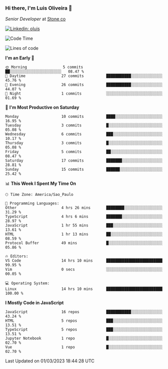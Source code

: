 ### Hi there, I'm Luis Oliveira 👋
*Senior Developer* at [Stone co](https://www.stone.com.br)  

[![Linkedin: oluis](https://img.shields.io/badge/-ooluis-blue?style=flat-square&logo=Linkedin&logoColor=white&link=https://www.linkedin.com/in/ooluis)](https://www.linkedin.com/in/ooluis/)

<!--START_SECTION:waka-->
![Code Time](http://img.shields.io/badge/Code%20Time-2%2C871%20hrs%2044%20mins-blue)

![Lines of code](https://img.shields.io/badge/From%20Hello%20World%20I%27ve%20Written-301.4%20thousand%20lines%20of%20code-blue)

**I'm an Early 🐤** 

```text
🌞 Morning                5 commits           ██░░░░░░░░░░░░░░░░░░░░░░░   08.47 % 
🌆 Daytime                27 commits          ███████████░░░░░░░░░░░░░░   45.76 % 
🌃 Evening                26 commits          ███████████░░░░░░░░░░░░░░   44.07 % 
🌙 Night                  1 commits           ░░░░░░░░░░░░░░░░░░░░░░░░░   01.69 % 
```
📅 **I'm Most Productive on Saturday** 

```text
Monday                   10 commits          ████░░░░░░░░░░░░░░░░░░░░░   16.95 % 
Tuesday                  3 commits           █░░░░░░░░░░░░░░░░░░░░░░░░   05.08 % 
Wednesday                6 commits           ███░░░░░░░░░░░░░░░░░░░░░░   10.17 % 
Thursday                 3 commits           █░░░░░░░░░░░░░░░░░░░░░░░░   05.08 % 
Friday                   5 commits           ██░░░░░░░░░░░░░░░░░░░░░░░   08.47 % 
Saturday                 17 commits          ███████░░░░░░░░░░░░░░░░░░   28.81 % 
Sunday                   15 commits          ██████░░░░░░░░░░░░░░░░░░░   25.42 % 
```


📊 **This Week I Spent My Time On** 

```text
🕑︎ Time Zone: America/Sao_Paulo

💬 Programming Languages: 
Other                    4 hrs 26 mins       ████████░░░░░░░░░░░░░░░░░   31.29 % 
TypeScript               4 hrs 6 mins        ███████░░░░░░░░░░░░░░░░░░   28.97 % 
JavaScript               1 hr 55 mins        ███░░░░░░░░░░░░░░░░░░░░░░   13.61 % 
HTML                     1 hr 13 mins        ██░░░░░░░░░░░░░░░░░░░░░░░   08.59 % 
Protocol Buffer          49 mins             █░░░░░░░░░░░░░░░░░░░░░░░░   05.86 % 

🔥 Editors: 
VS Code                  14 hrs 10 mins      █████████████████████████   99.95 % 
Vim                      0 secs              ░░░░░░░░░░░░░░░░░░░░░░░░░   00.05 % 

💻 Operating System: 
Linux                    14 hrs 10 mins      █████████████████████████   100.00 % 
```

**I Mostly Code in JavaScript** 

```text
JavaScript               16 repos            ███████████░░░░░░░░░░░░░░   43.24 % 
HTML                     5 repos             ███░░░░░░░░░░░░░░░░░░░░░░   13.51 % 
TypeScript               5 repos             ███░░░░░░░░░░░░░░░░░░░░░░   13.51 % 
Jupyter Notebook         1 repo              █░░░░░░░░░░░░░░░░░░░░░░░░   02.70 % 
Vue                      1 repo              █░░░░░░░░░░░░░░░░░░░░░░░░   02.70 % 
```




 Last Updated on 01/03/2023 18:44:28 UTC
<!--END_SECTION:waka-->
